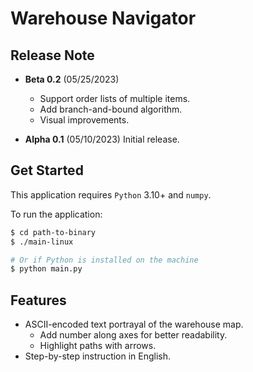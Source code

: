 # Warehouse Navigator

## Release Note
- **Beta 0.2** (05/25/2023)
  - Support order lists of multiple items. 
  - Add branch-and-bound algorithm. 
  - Visual improvements. 

- **Alpha 0.1** (05/10/2023)
  Initial release. 

## Get Started
This application requires `Python` 3.10+ and `numpy`. 

To run the application:
```bash
$ cd path-to-binary
$ ./main-linux

# Or if Python is installed on the machine
$ python main.py
```
## Features
- ASCII-encoded text portrayal of the warehouse map. 
  - Add number along axes for better readability. 
  - Highlight paths with arrows. 
- Step-by-step instruction in English. 

